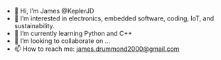 - 👋 Hi, I’m James @KeplerJD
- 👀 I’m interested in electronics, embedded software, coding, IoT, and sustainability.
- 🌱 I’m currently learning Python and C++
- 💞️ I’m looking to collaborate on ...
- 📫 How to reach me: james.drummond2000@gmail.com

<!---
KeplerJD/KeplerJD is a ✨ special ✨ repository because its `README.md` (this file) appears on your GitHub profile.
You can click the Preview link to take a look at your changes.
--->
